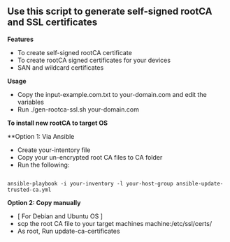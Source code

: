## Use this script to generate self-signed rootCA and SSL certificates


**Features**
* To create self-signed rootCA certificate
* To create rootCA signed certificates for your devices
* SAN and wildcard certificates 

**Usage**
* Copy the input-example.com.txt to your-domain.com and edit the variables
* Run ./gen-rootca-ssl.sh your-domain.com


**To install new rootCA to target OS**

**Option 1: Via Ansible
* Create your-intentory file
* Copy your un-encrypted root CA files to CA folder
* Run the following:

```

ansible-playbook -i your-inventory -l your-host-group ansible-update-trusted-ca.yml

```

**Option 2: Copy manually**
* [ For Debian and Ubuntu OS ]
* scp the root CA file to your target machines machine:/etc/ssl/certs/
* As root, Run update-ca-certificates





